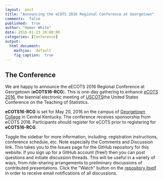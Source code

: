 ```yaml
---
layout:  post
title: "Announcing the eCOTS 2016 Regional Conference at Georgetown"
comments:  false
published:  true
author: "Homer White"
date: 2016-01-23 20:00:00
categories: [Conference]
output:
  html_document:
    mathjax:  default
    fig_caption:  true
---
```



## The Conference

We are happy to announce the eECOTS 2016 Regional Conference at Georgetown (**eCOTS16-RCG**).  This is one-day gathering to enhance [eCOTS 2016](https://www.causeweb.org/ecots/ecots16/), the biennial electronic meeting of [USCOTS](https://www.causeweb.org/uscots/)the United States Conference on the Teaching of Statistics.

**eCOTS16-RCG** is set for May 20, 2016 on the campus of [Georgetown College](http://www.georgetowncollege.edu/) in Central Kentucky.  The conference receives sponsorship from eCOTS 2016.  Participants should register for eCOTS prior to registering for **eCOTS16-RCG**.

Toggle the sidebar for more information, including:  registration instructions, conference schedule, etc.  Note especially the Comments and Discussion link.  This takes you to the Issues page for the GitHub repository for this website.  If you sign up for a GitHub account (free!) then you can post questions and initiate discussion threads.  This will be useful in a variety of ways, from ride-sharing arrangements to preliminary discussions of contributed presentations.  Click the "Watch" button on the [repository itself](https://github.com/homerhanumat/ecots16ky) in order to receive email notifications of all discussions.
